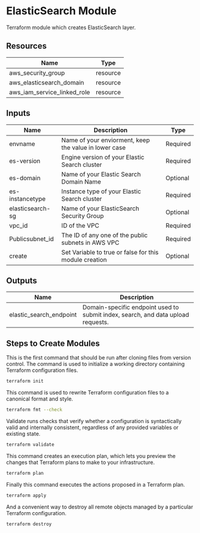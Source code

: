 # ElasticSearch Module

Terraform module which creates ElasticSearch layer.

## Resources

| Name | Type | 
| ------ | ------ | 
| aws_security_group | resource
| aws_elasticsearch_domain | resource
| aws_iam_service_linked_role | resource


## Inputs

| Name | Description | Type
| ------ | ------ | ------ | 
| envname | Name of your enviorment, keep the value in lower case | Required
| es-version | Engine version of your Elastic Search cluster | Required
| es-domain | Name of your Elastic Search Domain Name | Optional
| es-instancetype | Instance type of your Elastic Search cluster | Required
| elasticsearch-sg | Name of your ElasticSearch Security Group| Optional
| vpc_id | ID of the VPC | Required
| Publicsubnet_id | The ID of any one of the public subnets in AWS VPC | Required
| create | Set Variable to true or false for this module creation | Optional

## Outputs

| Name | Description | 
| ------ | ------ | 
| elastic_search_endpoint | Domain-specific endpoint used to submit index, search, and data upload requests.

## Steps to Create Modules

This is the first command that should be run after cloning files from version control. The command is used to initialize a working directory containing Terraform configuration files.

```sh
terraform init
```

This command is used to rewrite Terraform configuration files to a canonical format and style.

```sh
terraform fmt --check
```

Validate runs checks that verify whether a configuration is syntactically valid and internally consistent, regardless of any provided variables or existing state.

```sh
terraform validate
```

This command creates an execution plan, which lets you preview the changes that Terraform plans to make to your infrastructure.

```sh
terraform plan
```

Finally this command executes the actions proposed in a Terraform plan.

```sh
terraform apply
```

And a convenient way to destroy all remote objects managed by a particular Terraform configuration.

```sh
terraform destroy
```





